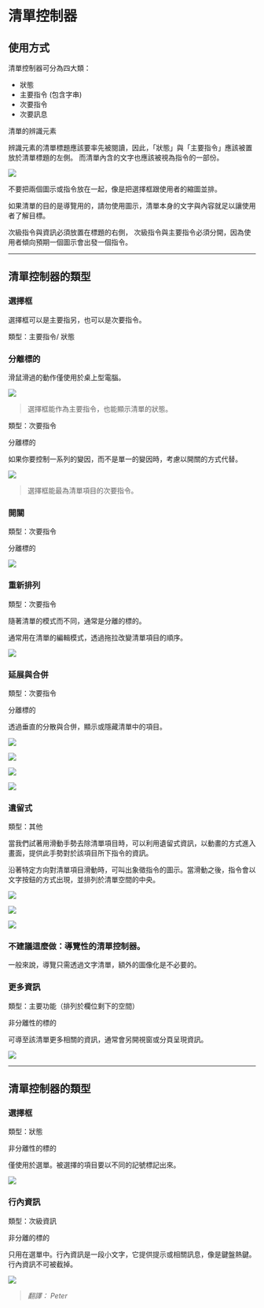 # 清單控制器

## 使用方式

清單控制器可分為四大類：

- 狀態
- 主要指令 (包含字串)
- 次要指令
- 次要訊息



清單的辨識元素

辨識元素的清單標題應該要率先被閱讀，因此，「狀態」與「主要指令」應該被置放於清單標題的左側。
而清單內含的文字也應該被視為指令的一部份。

![](images/components/components-listcontrols-listcontrols-listcontrols_03_large_mdpi.png)

不要把兩個圖示或指令放在一起，像是把選擇框跟使用者的縮圖並排。


如果清單的目的是導覽用的，請勿使用圖示，清單本身的文字與內容就足以讓使用者了解目標。


次級指令與資訊必須放置在標題的右側，
次級指令與主要指令必須分開，因為使用者傾向預期一個圖示會出發一個指令。


---

## 清單控制器的類型
 
### 選擇框

選擇框可以是主要指另，也可以是次要指令。

類型：主要指令/ 狀態

### 分離標的


滑鼠滑過的動作僅使用於桌上型電腦。


![](images/components/components-listcontrols-typesoflistcontrols-listcontrols_08_large_mdpi.png)

> 選擇框能作為主要指令，也能顯示清單的狀態。


類型：次要指令

分離標的

如果你要控制一系列的變因，而不是單一的變因時，考慮以開關的方式代替。


![](images/components/components-listcontrols-typesoflistcontrols-listcontrols_10_large_mdpi.png)

> 選擇框能最為清單項目的次要指令。

### 開關

類型：次要指令

分離標的

![](images/components/components-listcontrols-typesoflistcontrols-listcontrols_30_large_mdpi.png)

### 重新排列

類型：次要指令

隨著清單的模式而不同，通常是分離的標的。


通常用在清單的編輯模式，透過拖拉改變清單項目的順序。


![](images/components/components-listcontrols-typesoflistcontrols-listcontrols_18_large_mdpi.png)

### 延展與合併

類型：次要指令

分離標的

透過垂直的分散與合併，顯示或隱藏清單中的項目。


![](images/components/components-listcontrols-typesoflistcontrols-listcontrols_26a_large_mdpi.png)

![](images/components/components-listcontrols-typesoflistcontrols-listcontrols_26b_large_mdpi.png)

![](images/components/components-listcontrols-typesoflistcontrols-listcontrols_28a_large_mdpi.png)

![](images/components/components-listcontrols-typesoflistcontrols-listcontrols_28b_large_mdpi.png)

### 遺留式

類型：其他

當我們試著用滑動手勢去除清單項目時，可以利用遺留式資訊，以動畫的方式進入畫面，提供此手勢對於該項目所下指令的資訊。

沿著特定方向對清單項目滑動時，可叫出象徵指令的圖示。當滑動之後，指令會以文字按鈕的方式出現，並排列於清單空間的中央。


![](images/components/components-listcontrols-typesoflistcontrols-listcontrols_22a_large_mdpi.png)

![](images/components/components-listcontrols-typesoflistcontrols-listcontrols_22b_large_mdpi.png)

![](images/components/components-listcontrols-typesoflistcontrols-listcontrols_22c_large_mdpi.png) 

### 不建議這麼做：導覽性的清單控制器。

一般來說，導覽只需透過文字清單，額外的圖像化是不必要的。

### 更多資訊


類型：主要功能（排列於欄位剩下的空間）

非分離性的標的

可導至該清單更多相關的資訊，通常會另開視窗或分頁呈現資訊。

![](images/components/components-listcontrols-typesoflistcontrols-listcontrols_16_large_mdpi.png)

---

## 清單控制器的類型

### 選擇框

類型：狀態

非分離性的標的


僅使用於選單。被選擇的項目要以不同的記號標記出來。



![](images/components/components-listcontrols-typesofmenucontrols-listcontrols_06_large_mdpi.png)

### 行內資訊

類型：次級資訊

非分離的標的

只用在選單中。行內資訊是一段小文字，它提供提示或相關訊息，像是鍵盤熱鍵。行內資訊不可被截掉。


![](images/components/components-listcontrols-typesofmenucontrols-listcontrols_12_large_mdpi.png)


> *翻譯： Peter*